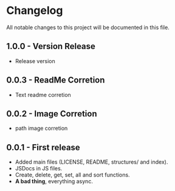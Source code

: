 # Changelog
All notable changes to this project will be documented in this file.

## 1.0.0 - Version Release
- Release version

## 0.0.3 - ReadMe Corretion
- Text readme corretion 

## 0.0.2 - Image Corretion
- path image corretion 

## 0.0.1 - First release
- Added main files (LICENSE, README, structures/ and index).
- JSDocs in JS files.
- Create, delete, get, set, all and sort functions.
- **A bad thing**, everything async.